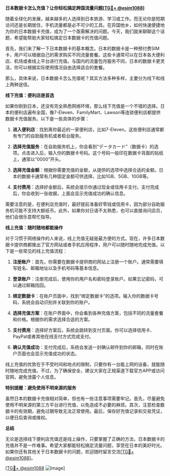 **日本数据卡怎么充值？让你轻松搞定跨国流量问题[[TG💪+ @esim1088](https://t.me/s/esim1088)]**

随着全球化的发展，越来越多的人选择到日本旅游、学习或工作。而无论你是短期访问还是长期居住，手机流量都是必不可少的工具。在异国他乡，如何快速便捷地为你的日本数据卡充值，成为了一个亟需解决的问题。今天，我们就来聊聊这个话题，希望能帮助大家轻松搞定日本数据卡的充值问题。

首先，我们来了解一下日本数据卡的基本概念。日本的数据卡是一种预付费SIM卡，用户可以根据自己的需求购买不同流量套餐。这些卡通常可以在日本各大便利店、机场或者线上平台进行充值。与国内的流量包月服务不同，日本的数据卡更灵活，你可以根据实际使用情况自由选择适合的套餐。

那么，具体来说，日本数据卡怎么充值呢？其实方法多种多样，主要分为线下和线上两种途径。

**线下充值：便利店是首选**

如果你刚到日本，还没有完全熟悉网络环境，那么线下充值是一个不错的选择。日本的便利店遍布全国，像7-Eleven、FamilyMart、Lawson等连锁便利店都提供数据卡充值服务。以下是一些具体的步骤：

1. **进入便利店**：找到离你最近的一家便利店，比如7-Eleven。这些便利店通常都有专门的自助服务机或者柜台服务。
   
2. **选择充值服务**：在自助服务机上，你会看到“データカード”（数据卡）的选项。点击进入后，输入你的数据卡号码。这个号码一般印在数据卡背面的贴纸上，通常以“0000”开头。

3. **选择充值金额**：根据你需要充值的金额，从提供的选项中选择合适的金额。日本的数据卡通常有几种固定金额可供选择，比如1GB、5GB、10GB等。

4. **支付费用**：选择好金额后，系统会提示你通过现金或信用卡支付。支付完成后，你会收到一张收据，上面会显示充值成功的确认信息。

需要注意的是，在便利店充值时，最好提前准备好零钱或信用卡，因为部分自助服务机可能不支持大额纸币。此外，如果你对日语不太熟悉，也可以直接询问店员，他们会很乐意帮忙指导。

**线上充值：随时随地都能操作**

对于习惯于网络操作的人来说，线上充值无疑是最方便的方式。现在，许多日本数据卡提供商都推出了官方网站或者手机应用程序，用户可以随时随地完成充值。以下是一些常见的线上充值流程：

1. **注册账户**：首先，你需要在数据卡提供商的网站上注册一个账户。通常需要填写姓名、邮箱地址以及手机号码等基本信息。

2. **登录账户**：注册完成后，使用你的用户名和密码登录账户。如果忘记密码，可以通过邮箱找回。

3. **绑定数据卡**：在账户页面中，找到“绑定数据卡”的选项。输入你的数据卡号码，系统会自动识别并关联到你的账户。

4. **选择充值方案**：在账户界面中，你会看到各种充值方案，包括不同的流量套餐和价格。根据你的需求选择合适的方案。

5. **支付费用**：选择好方案后，系统会跳转到支付页面。你可以选择信用卡、PayPal或者其他在线支付方式完成支付。

6. **确认充值成功**：支付完成后，系统会发送一封确认邮件到你的邮箱，同时在账户页面也会显示充值成功的状态。

线上充值的优势在于不受时间和地点的限制，只要你有一台能上网的设备，就能随时随地完成充值。不过，为了确保安全，建议大家在正规渠道下载官方APP或访问官网，避免泄露个人信息。

**特别提醒：避免使用不明来源的服务**

虽然日本的数据卡充值相对简单，但也有一些注意事项需要牢记。首先，尽量避免使用不明来源的第三方平台进行充值，以免造成不必要的麻烦。其次，注意检查数据卡的有效期，避免过期导致无法正常使用。最后，保存好充值记录和交易凭证，以便日后查询或维权。

**总结**

无论是选择线下便利店充值还是线上操作，只要掌握了正确的方法，日本数据卡的充值并不是一件难事。希望大家都能轻松搞定流量问题，享受在日本的美好时光。如果你还有其他关于日本数据卡的问题，欢迎随时留言交流[[TG💪+ @esim1088](https://t.me/s/esim1088)]。

[[TG💪+ @esim1088](https://t.me/s/esim1088) ![Image](https://i.postimg.cc/4NQfJmqS/Snipaste-2025-05-13-00-14-12.png)]